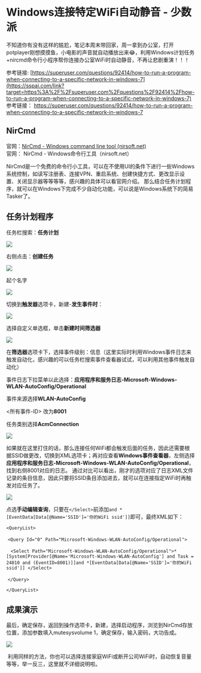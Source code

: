 

# Windows连接特定WiFi自动静音 - 少数派

不知道你有没有这样的尴尬，笔记本周末带回家，周一拿到办公室，打开potplayer刚想摸摸鱼，小电影的声音就自动播放出来😂，利用Windows计划任务+nircmd命令行小程序帮你连接办公室WiFi时自动静音，不再让悲剧重演！！！

参考链接: [https://superuser.com/questions/92414/how-to-run-a-program-when-connecting-to-a-specific-network-in-windows-7](https://sspai.com/link?target=https%3A%2F%2Fsuperuser.com%2Fquestions%2F92414%2Fhow-to-run-a-program-when-connecting-to-a-specific-network-in-windows-7)  
参考链接： https://superuser.com/questions/92414/how-to-run-a-program-when-connecting-to-a-specific-network-in-windows-7

## NirCmd

官网：[NirCmd - Windows command line tool (nirsoft.net)](https://sspai.com/link?target=https%3A%2F%2Fwww.nirsoft.net%2Futils%2Fnircmd.html)  
官网： NirCmd - Windows命令行工具（nirsoft.net）

NirCmd是一个免费的命令行小工具，可以在不使用UI的条件下进行一些Windows系统控制，如读写注册表、连接VPN、重启系统、创建快捷方式、更改显示设置、关闭显示器等等等等，感兴趣的具体可以看官网介绍。 那么结合任务计划程序，就可以在Windows下完成不少自动化功能，可以说是Windows系统下的简易Tasker了。

## 任务计划程序

任务栏搜索：**任务计划**

![](assets/1701226069-e4590f34d1ebda0f45688b0439697fc6.png)

右侧点击：**创建任务**

![](assets/1701226069-99299b4a65433be1a29747abc9ff713c.png)

起个名字

![](assets/1701226069-da309be42c3c56c15022bd39deaf30d1.png)

切换到**触发器**选项卡，新建-**发生事件时**：

![](assets/1701226069-a33e0eb22eadac8be798ee1df0ee7698.png)

选择自定义单选框，单击**新建时间筛选器**

![](assets/1701226069-16c97513b65acd6fe08eea4f98948ced.png)

在**筛选器**选项卡下，选择事件级别：信息（这里实际时利用Windows事件日志来触发自动化，感兴趣的可以任务栏搜索事件查看器试试，可以利用其他事件触发自动化）

事件日志下拉菜单以此选择：**应用程序和服务日志-Microsoft-Windows-WLAN-AutoConfig/Operational**

事件来源选择**WLAN-AutoConfig**

<所有事件-ID> 改为**8001**

任务类别选择**AcmConnection**

![](assets/1701226069-c6942e3d11433d8908f013a34d87c48d.png)

如果就在这里打住的话，那么连接任何WiFi都会触发后面的任务，因此还需要根据SSID做更改，切换到XML选项卡；再对应查看**Windows事件查看器**，左侧选择**应用程序和服务日志-Microsoft-Windows-WLAN-AutoConfig/Operational**，找到右侧8001对应的日志。 通过对比可以看出，刚才的选项对应了日志XML文件记录的条目信息，因此只要将SSID条目添加进去，就可以在连接指定WiFi时再触发对应任务了。

![](assets/1701226069-0c62e3983e6b388f471d91bb4911ba76.png)

点选**手动编辑查询**，只要在`</Select>`前添加`and *[EventData[Data[@Name='SSID']='你的WiFi ssid']]`即可，最终XML如下：

`<QueryList>`

 `<Query Id="0" Path="Microsoft-Windows-WLAN-AutoConfig/Operational">`

   `<Select Path="Microsoft-Windows-WLAN-AutoConfig/Operational">*[System[Provider[@Name='Microsoft-Windows-WLAN-AutoConfig'] and Task = 24010 and (EventID=8001)]]and *[EventData[Data[@Name='SSID']='你的WiFi ssid']] </Select>`

 `</Query>`

`</QueryList>`

## 成果演示

最后，确定保存，返回到操作选项卡，新建，选择启动程序，浏览到NirCmd存放位置，添加参数填入mutesysvolume 1，确定保存，输入密码，大功告成。 

![](assets/1701226069-4364a3397c9afd3fff3bac7d354df46f.gif)

 利用同样的方法，你也可以选择连接家庭WiFi或断开公司WiFi时，自动恢复音量等等，举一反三，这里就不详细说明啦。

